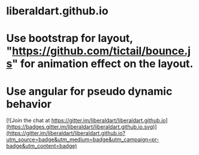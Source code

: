 # liberaldart.github.io
# Use bootstrap for layout, "https://github.com/tictail/bounce.js" for animation effect on the layout.
# Use angular for pseudo dynamic behavior

[![Join the chat at https://gitter.im/liberaldart/liberaldart.github.io](https://badges.gitter.im/liberaldart/liberaldart.github.io.svg)](https://gitter.im/liberaldart/liberaldart.github.io?utm_source=badge&utm_medium=badge&utm_campaign=pr-badge&utm_content=badge)
